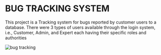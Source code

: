 # BUG TRACKING SYSTEM

This project is a Tracking system for bugs reported by customer users to a database. There were 3 types of users
available through the login system, i.e., Customer, Admin, and Expert each having their specific roles and
authorities



![bug tracking](https://github.com/user-attachments/assets/4cccb8b9-38c6-4135-b178-c8048cf955a4)
